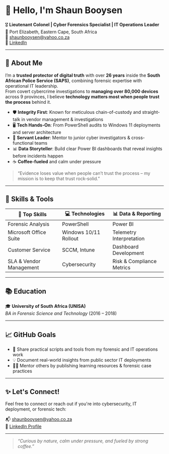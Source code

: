 
# 👋 Hello, I'm Shaun Booysen

🎖️ **Lieutenant Colonel | Cyber Forensics Specialist | IT Operations Leader**  
📍 Port Elizabeth, Eastern Cape, South Africa  
📧 [shaunbooysen@yahoo.co.za](mailto:shaunbooysen@yahoo.co.za)  
🔗 [LinkedIn](https://www.linkedin.com/in/shaun-booysen-79012b82)

---

## 💼 About Me

I’m a **trusted protector of digital truth** with over **26 years** inside the **South African Police Service (SAPS)**, combining forensic expertise with operational IT leadership.  
From covert cybercrime investigations to **managing over 80,000 devices** across 9 provinces, I believe **technology matters most when people trust the process** behind it.

- 🛡️ **Integrity First**: Known for meticulous chain-of-custody and straight-talk in vendor management & investigations  
- 🖥️ **Tech Hands-On**: From PowerShell audits to Windows 11 deployments and server architecture  
- 👥 **Servant Leader**: Mentor to junior cyber investigators & cross-functional teams  
- 📊 **Data Storyteller**: Build clear Power BI dashboards that reveal insights before incidents happen  
- ☕ **Coffee-fueled** and calm under pressure

> “Evidence loses value when people can’t trust the process – my mission is to keep that trust rock-solid.”

---

## 🔧 Skills & Tools

| 🧠 Top Skills           | 💻 Technologies       | 📊 Data & Reporting       |
|------------------------|----------------------|---------------------------|
| Forensic Analysis      | PowerShell           | Power BI                  |
| Microsoft Office Suite | Windows 10/11 Rollout| Telemetry Interpretation  |
| Customer Service       | SCCM, Intune         | Dashboard Development     |
| SLA & Vendor Management| Cybersecurity        | Risk & Compliance Metrics |

---

## 📚 Education

🎓 **University of South Africa (UNISA)**  
_BA in Forensic Science and Technology_ (2016 – 2018)

---

## 📈 GitHub Goals

- 🔐 Share practical scripts and tools from my forensic and IT operations work  
- 💡 Document real-world insights from public sector IT deployments  
- 🧑‍🏫 Mentor others by publishing learning resources & forensic case practices

---

## ✨ Let's Connect!

Feel free to connect or reach out if you're into cybersecurity, IT deployment, or forensic tech:

📬 [shaunbooysen@yahoo.co.za](mailto:shaunbooysen@yahoo.co.za)  
🔗 [LinkedIn Profile](https://www.linkedin.com/in/shaun-booysen-79012b82)

---

> _“Curious by nature, calm under pressure, and fueled by strong coffee.”_
